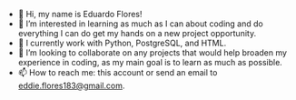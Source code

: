 - 👋 Hi, my name is Eduardo Flores!
- 👀 I’m interested in learning as much as I can about coding and do everything I can do get my hands on a new project opportunity.
- 🌱 I currently work with Python, PostgreSQL, and HTML.
- 💞️ I’m looking to collaborate on any projects that would help broaden my experience in coding, as my main goal is to learn as much as possible.
- 📫 How to reach me: this account or send an email to eddie.flores183@gmail.com.

<!---
bazinga183/bazinga183 is a ✨ special ✨ repository because its `README.md` (this file) appears on your GitHub profile.
You can click the Preview link to take a look at your changes.
--->
